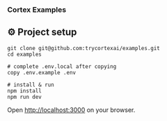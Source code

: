 ### Cortex Examples

## ⚙️ Project setup

```
git clone git@github.com:trycortexai/examples.git
cd examples

# complete .env.local after copying
copy .env.example .env 

# install & run
npm install
npm run dev
```
Open [http://localhost:3000](http://localhost:3000) on your browser.
